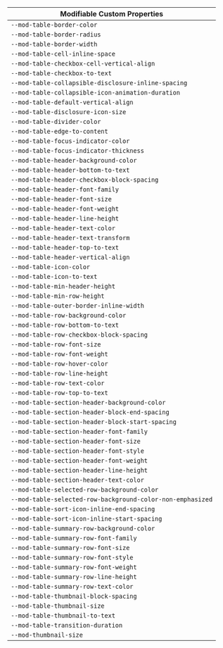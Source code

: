 | Modifiable Custom Properties |
| --- |
| `--mod-table-border-color` |
| `--mod-table-border-radius` |
| `--mod-table-border-width` |
| `--mod-table-cell-inline-space` |
| `--mod-table-checkbox-cell-vertical-align` |
| `--mod-table-checkbox-to-text` |
| `--mod-table-collapsible-disclosure-inline-spacing` |
| `--mod-table-collapsible-icon-animation-duration` |
| `--mod-table-default-vertical-align` |
| `--mod-table-disclosure-icon-size` |
| `--mod-table-divider-color` |
| `--mod-table-edge-to-content` |
| `--mod-table-focus-indicator-color` |
| `--mod-table-focus-indicator-thickness` |
| `--mod-table-header-background-color` |
| `--mod-table-header-bottom-to-text` |
| `--mod-table-header-checkbox-block-spacing` |
| `--mod-table-header-font-family` |
| `--mod-table-header-font-size` |
| `--mod-table-header-font-weight` |
| `--mod-table-header-line-height` |
| `--mod-table-header-text-color` |
| `--mod-table-header-text-transform` |
| `--mod-table-header-top-to-text` |
| `--mod-table-header-vertical-align` |
| `--mod-table-icon-color` |
| `--mod-table-icon-to-text` |
| `--mod-table-min-header-height` |
| `--mod-table-min-row-height` |
| `--mod-table-outer-border-inline-width` |
| `--mod-table-row-background-color` |
| `--mod-table-row-bottom-to-text` |
| `--mod-table-row-checkbox-block-spacing` |
| `--mod-table-row-font-size` |
| `--mod-table-row-font-weight` |
| `--mod-table-row-hover-color` |
| `--mod-table-row-line-height` |
| `--mod-table-row-text-color` |
| `--mod-table-row-top-to-text` |
| `--mod-table-section-header-background-color` |
| `--mod-table-section-header-block-end-spacing` |
| `--mod-table-section-header-block-start-spacing` |
| `--mod-table-section-header-font-family` |
| `--mod-table-section-header-font-size` |
| `--mod-table-section-header-font-style` |
| `--mod-table-section-header-font-weight` |
| `--mod-table-section-header-line-height` |
| `--mod-table-section-header-text-color` |
| `--mod-table-selected-row-background-color` |
| `--mod-table-selected-row-background-color-non-emphasized` |
| `--mod-table-sort-icon-inline-end-spacing` |
| `--mod-table-sort-icon-inline-start-spacing` |
| `--mod-table-summary-row-background-color` |
| `--mod-table-summary-row-font-family` |
| `--mod-table-summary-row-font-size` |
| `--mod-table-summary-row-font-style` |
| `--mod-table-summary-row-font-weight` |
| `--mod-table-summary-row-line-height` |
| `--mod-table-summary-row-text-color` |
| `--mod-table-thumbnail-block-spacing` |
| `--mod-table-thumbnail-size` |
| `--mod-table-thumbnail-to-text` |
| `--mod-table-transition-duration` |
| `--mod-thumbnail-size` |